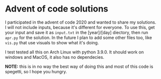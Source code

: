 # Advent of code solutions

I participated in the advent of code 2020 and wanted to share my solutions. I will not include inputs, because it's different for everyone. To use this, get your input and save it as `input.txt` in the \[year\]/\[day\] diectory, then run `apr.py` for the solution. In the future I plan to add some other files too, like `vis.py` that use visuals to show what it's doing.

I test tested all this on Arch Linux with python 3.9.0. It should work on windows and MacOS, it also has no dependecies.

**NOTE:** this is in no way the best way of doing this and most of this code is spegetti, so I hope you hungry.
